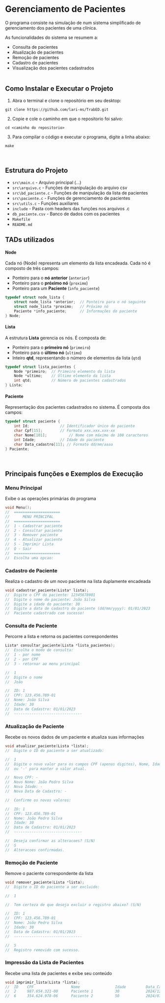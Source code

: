 # Gerenciamento de Pacientes
O programa consiste na simulação de num sistema simplificado de gerenciamento dos pacientes de uma clínica.

As funcionalidades do sistema se resumem a:
- Consulta de pacientes
- Atualização de pacientes
- Remoção de pacientes
- Cadastro de pacientes
- Visualização dos pacientes cadastrados
<br><br>

Como Instalar e Executar o Projeto
----------------------------------
1. Abra o terminal e clone o repositório em seu desktop: 
```cd
git clone https://github.com/lari-ms/TrabED.git
```
2. Copie e cole o caminho em que o repositorio foi salvo:
```
cd <caminho do repositorio>
```

3. Para compilar o código e executar o programa, digite a linha abaixo:
```cd
make
```
<br>


## Estrutura do Projeto
- `src\main.c` - Arquivo principal (...)
- `src\arquivo.c` - Funções de manipulação do arquivo csv
- `src\bd_paciente.c` - Funções de manipulação da lista de pacientes
- `src\paciente.c` - Funções de gerenciamento de pacientes
- `src\utils.c` - Funções auxiliares
- `include` - Pasta com headers das funções nos arquivos .c
- `db_paciente.csv` - Banco de dados com os pacientes
- `Makefile`
- `README.md`


## TADs utilizados
#### Node
Cada nó (Node) representa um elemento da lista encadeada. Cada nó é composto de três campos:
- Ponteiro para o **nó anterior** (`anterior`)
- Ponteiro para o **próximo nó** (`proximo`)
- Ponteiro para um **Paciente** (`info_paciente`)

```c
typedef struct node_lista {
    struct node_lista *anterior;  // Ponteiro para o nó seguinte
    struct node_lista *proximo;   // Próximo nó
    Paciente *info_paciente;      // Informações do paciente
} Node;
```


#### Lista
A estrutura **Lista** gerencia os nós. É composta de:
- Ponteiro para o **primeiro nó** (`primeiro`)
- Ponteiro para o **último nó** (`ultimo`)
- Inteiro **qtd**, representando o  número de elementos da lista (`qtd`)

```C
typedef struct lista_pacientes {
    Node *primeiro;  // Primeiro elemento da lista
    Node *ultimo;    // Último elemento da lista
    int qtd;         // Número de pacientes cadastrados
} Lista;
```


#### Paciente
Representação dos pacientes cadastrados no sistema. É composta dos campos:
```C
typedef struct paciente {
    int Id;              // Identificador único do paciente
    char Cpf[15];        // Formato xxx.xxx.xxx-xx
    char Nome[101];          // Nome com máximo de 100 caracteres
    int Idade;           // Idade do paciente
    char Data_cadastro[11]; // Formato dd/mm/aaaa
} Paciente;
```
<br>


## Principais funções e Exemplos de Execução


### Menu Principal
Exibe o as operações primárias do programa
```C
void Menu();
//  =====================
//      MENU PRINCIPAL   
//  =====================
//  1 - Cadastrar paciente
//  2 - Consultar paciente
//  3 - Remover paciente
//  4 - Atualizar paciente
//  5 - Imprimir Lista
//  Q - Sair
//  =====================
//  Escolha uma opcao: 
```

### Cadastro de Paciente
Realiza o cadastro de um novo paciente na lista duplamente encadeada
```C
void cadastrar_paciente(Lista* lista);
//  Digite o CPF do paciente: 12345678901
//  Digite o nome do paciente: João Silva
//  Digite a idade do paciente: 30
//  Digite a data de cadastro do paciente (dd/mm/yyyy): 01/01/2023
//  Paciente cadastrado com sucesso!
```

### Consulta de Paciente
Percorre a lista e retorna os pacientes correspondentes
```C
Lista* consultar_paciente(Lista *lista_pacientes);
//  Escolha o modo de consulta:
//  1 - por nome
//  2 - por CPF
//  3 - retornar ao menu principal

//  1 
//  Digite o nome
//  João

//  ID: 1
//  CPF: 123.456.789-01
//  Nome: João Silva
//  Idade: 30
//  Data de Cadastro: 01/01/2023
//  -------------------------------
```

### Atualização de Paciente
Recebe os novos dados de um paciente e atualiza suas informações
```C
void atualizar_paciente(Lista *lista);
//  Digite o ID do paciente a ser atualizado:

//  1
//  Digite o novo valor para os campos CPF (apenas digitos), Nome, Idade e Data de Cadastro,
//  ou '-' para manter o valor atual.

//  Novo CPF: -
//  Novo Nome: João Pedro Silva
//  Nova Idade: -
//  Nova Data de Cadastro: -

//  Confirme os novos valores:

//  ID: 1
//  CPF: 123.456.789-01
//  Nome: João Pedro Silva
//  Idade: 30
//  Data de Cadastro: 01/01/2023
//  -------------------------------

//  Deseja confirmar as alteracoes? (S/N)
//  S
//  Alteracoes confirmadas.
```

### Remoção de Paciente
Remove o paciente correspondente da lista
```C
void remover_paciente(Lista *lista);
//  Digite o ID do paciente a ser excluido:

//  1

//  Tem certeza de que deseja excluir o registro abaixo? (S/N)

//  ID: 1
//  CPF: 123.456.789-01
//  Nome: João Pedro Silva
//  Idade: 30
//  Data de Cadastro: 01/01/2023
//  -------------------------------

//  S
//  Registro removido com sucesso.
```

### Impressão da Lista de Pacientes
Recebe uma lista de pacientes e exibe seu conteúdo
```C
void imprimir_lista(Lista *lista);
//  ID    CPF                 Nome                Idade         Data_Cadastro
//  2     987.654.321-00      Paciente 1          30            2024/12/02
//  6     354.624.978-06      Paciente 2          50            2024/07/10
```